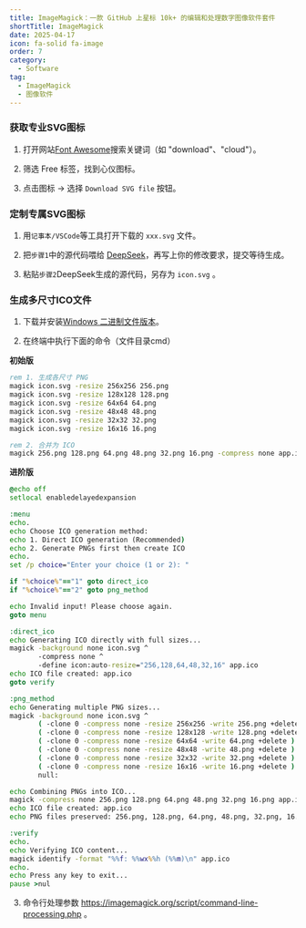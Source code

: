 ```yaml
---
title: ImageMagick：一款 GitHub 上星标 10k+ 的编辑和处理数字图像软件套件
shortTitle: ImageMagick
date: 2025-04-17
icon: fa-solid fa-image
order: 7
category:
  - Software
tag:
  - ImageMagick
  - 图像软件
---
```


### 获取专业SVG图标

1. 打开网站[Font Awesome](https://fontawesome.com/search?o=r&m=free)搜索关键词（如 "download"、"cloud"）。

2. 筛选 Free 标签，找到心仪图标。

3. 点击图标 → 选择 `Download SVG file` 按钮。

### 定制专属SVG图标

1. 用`记事本/VSCode`等工具打开下载的 `xxx.svg` 文件。

2. 把`步骤1`中的源代码喂给 [DeepSeek](https://www.deepseek.com)，再写上你的修改要求，提交等待生成。

3. 粘贴`步骤2`DeepSeek生成的源代码，另存为 `icon.svg` 。


### 生成多尺寸ICO文件

1. 下载并安装[Windows 二进制文件版本](https://imagemagick.org/script/download.php#windows)。
    
2. 在终端中执行下面的命令（文件目录cmd）

**初始版**
    
```bat
rem 1. 生成各尺寸 PNG
magick icon.svg -resize 256x256 256.png  
magick icon.svg -resize 128x128 128.png  
magick icon.svg -resize 64x64 64.png  
magick icon.svg -resize 48x48 48.png  
magick icon.svg -resize 32x32 32.png  
magick icon.svg -resize 16x16 16.png  

rem 2. 合并为 ICO
magick 256.png 128.png 64.png 48.png 32.png 16.png -compress none app.ico

```

**进阶版**

```bat
@echo off
setlocal enabledelayedexpansion

:menu
echo.
echo Choose ICO generation method:
echo 1. Direct ICO generation (Recommended)
echo 2. Generate PNGs first then create ICO
echo.
set /p choice="Enter your choice (1 or 2): "

if "%choice%"=="1" goto direct_ico
if "%choice%"=="2" goto png_method

echo Invalid input! Please choose again.
goto menu

:direct_ico
echo Generating ICO directly with full sizes...
magick -background none icon.svg ^
       -compress none ^
       -define icon:auto-resize="256,128,64,48,32,16" app.ico
echo ICO file created: app.ico
goto verify

:png_method
echo Generating multiple PNG sizes...
magick -background none icon.svg ^
       ( -clone 0 -compress none -resize 256x256 -write 256.png +delete ) ^
       ( -clone 0 -compress none -resize 128x128 -write 128.png +delete ) ^
       ( -clone 0 -compress none -resize 64x64 -write 64.png +delete ) ^
       ( -clone 0 -compress none -resize 48x48 -write 48.png +delete ) ^
       ( -clone 0 -compress none -resize 32x32 -write 32.png +delete ) ^
       ( -clone 0 -compress none -resize 16x16 -write 16.png +delete ) ^
       null:

echo Combining PNGs into ICO...
magick -compress none 256.png 128.png 64.png 48.png 32.png 16.png app.ico
echo ICO file created: app.ico
echo PNG files preserved: 256.png, 128.png, 64.png, 48.png, 32.png, 16.png

:verify
echo.
echo Verifying ICO content...
magick identify -format "%%f: %%wx%%h (%%m)\n" app.ico
echo.
echo Press any key to exit...
pause >nul
```


3. 命令行处理参数 <https://imagemagick.org/script/command-line-processing.php> 。
